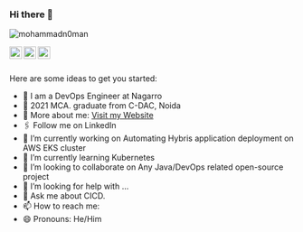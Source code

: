 ### Hi there 👋

<!--
**mohammadn0man/mohammadn0man** is a ✨ _special_ ✨ repository because its `README.md` (this file) appears on your GitHub profile.
-->
<p align="left"> <img src="https://komarev.com/ghpvc/?username=mohammadn0man&label=Views&color=blue&style=plastic" alt="mohammadn0man" /> </p>

</a>
<a href="https://linkedin.com/in/mohammadn0man">
  <kbd>
  <img align="left" alt="Noman's LinkdeIn" width="22px" src="https://cdn.jsdelivr.net/npm/simple-icons@v3/icons/linkedin.svg" />
</a>

<a href="https://github.com/mohammadn0man">
  <kbd>
  <img align="left" alt="Noman's Github" width="22px" src="https://cdn.jsdelivr.net/npm/simple-icons@v3/icons/github.svg" />
</a>

<a href="https://gitlab.com/mohammadn0man">
  <kbd>
  <img align="left" alt="Noman's Github" width="22px" src="https://cdn.jsdelivr.net/npm/simple-icons@v3/icons/gitlab.svg" />
</a>

<br/>
<br/>

Here are some ideas to get you started:

- 🏢 I am a DevOps Engineer at Nagarro
- 🏫 2021 MCA. graduate from C-DAC, Noida
- 🙋‍ More about me: [Visit my Website](https://mohammadn0man.github.io/)
- 🖇 Follow me on LinkedIn
- 🔭 I’m currently working on Automating Hybris application deployment on AWS EKS cluster 
- 🌱 I’m currently learning Kubernetes
- 👯 I’m looking to collaborate on Any Java/DevOps related open-source project
- 🤔 I’m looking for help with ...
- 💬 Ask me about CICD.
- 📫 How to reach me: 
- 😄 Pronouns: He/Him

